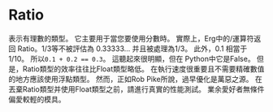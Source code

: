 # Ratio

表示有理數的類型。 它主要用于當您要使用分數時。
實際上，Erg中的/運算符返回 Ratio。1/3等不被評估為 0.33333... 并且被處理為1/3。 此外，0.1 相當于 1/10。 所以`0.1 + 0.2 == 0.3`。 這聽起來很明顯，但在 Python中它是False。
但是，Ratio類型的效率往往比Float類型略低。 在執行速度很重要且不需要精確數值的地方應該使用浮點類型。 然而，正如Rob Pike所說，過早優化是萬惡之源。 在丟棄Ratio類型并使用Float類型之前，請進行真實的性能測試。 業余愛好者無條件偏愛較輕的模具。
